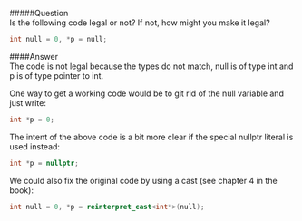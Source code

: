 #####Question  
Is the following code legal or not? If not, how might you make it legal?
```cpp
int null = 0, *p = null;
```
####Answer  
The code is not legal because the types do not match, null is of type int and p is of type pointer to int.  

One way to get a working code would be to git rid of the null variable and just write:  
```cpp
int *p = 0;
```
The intent of the above code is a bit more clear if the special nullptr literal is used instead:  
```cpp
int *p = nullptr;
```
We could also fix the original code by using a cast (see chapter 4 in the book):  
```cpp
int null = 0, *p = reinterpret_cast<int*>(null);
```
